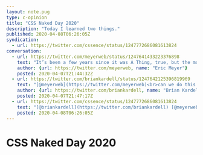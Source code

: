 ```yaml
---
layout: note.pug
type: c-opinion
title: "CSS Naked Day 2020"
description: "Today I learned two things."
published: 2020-04-08T06:26:05Z
syndication:
  - url: https://twitter.com/cssence/status/1247772686081613824
conversation:
  - url: https://twitter.com/meyerweb/status/1247641433223376898
    text: "It’s been a few years since it was A Thing, true, but the most recent CSS Naked Day was held on the ninth of April. Anyone else interested in reviving the practice this Thursday? It’ll speed up your site! Temporarily. [css-naked-day.github.io](https://css-naked-day.github.io)"
    author: {url: https://twitter.com/meyerweb, name: "Eric Meyer"}
    posted: 2020-04-07T21:44:32Z
  - url: https://twitter.com/briankardell/status/1247642125396819969
    text: "[@meyerweb](https://twitter.com/meyerweb)<br>can we do this via a button that does:<br><code>document.querySelectorAll('style,link').forEach(el => { el.disabled = true; })</code>?"
    author: {url: https://twitter.com/briankardell, name: "Brian Kardell"}
    posted: 2020-04-07T21:47:17Z
  - url: https://twitter.com/cssence/status/1247772686081613824
    text: "[@briankardell](https://twitter.com/briankardell) [@meyerweb](https://twitter.com/meyerweb)<br>Thanks to you two, I<br>1. learned that setting link[rel=stylesheet],style to disabled is a thing, and<br>2. remembered that CSS Naked Day is on my birthday.<br><br>I dare say my site looks great without styles, but I’d like to cheat by adding <code>body{max-width:65ch;margin:0 auto}</code>."
    posted: 2020-04-08T06:26:05Z
---
```


# CSS Naked Day 2020
